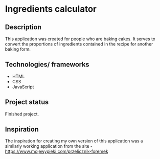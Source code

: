 # Ingredients calculator

## Description
This application was created for people who are baking cakes. It serves to convert the proportions of ingredients contained in the recipe for another baking form. 

## Technologies/ frameworks
* HTML
* CSS
* JavaScript

## Project status
Finished project.

## Inspiration
The inspiration for creating my own version of this application was a similarly working application from the site - https://www.mojewypieki.com/przelicznik-foremek
